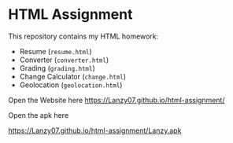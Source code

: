 # HTML Assignment

This repository contains my HTML homework:
- Resume (`resume.html`)
- Converter (`converter.html`)
- Grading (`grading.html`)
- Change Calculator (`change.html`)
- Geolocation (`geolocation.html`)

Open the Website here
https://Lanzy07.github.io/html-assignment/

Open the apk here

https://Lanzy07.github.io/html-assignment/Lanzy.apk
